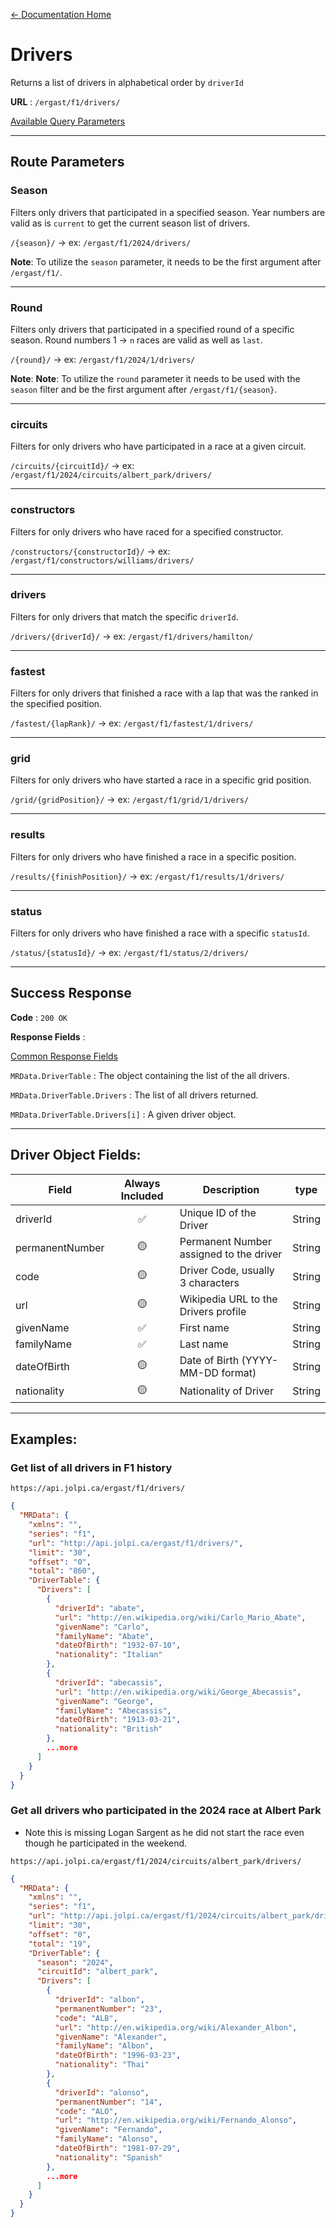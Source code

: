 [← Documentation Home](/docs/README.md)
# Drivers

Returns a list of drivers in alphabetical order by `driverId`

**URL** : `/ergast/f1/drivers/`

[Available Query Parameters](/docs/README.md#query-parameters)

---

## Route Parameters

### Season

Filters only drivers that participated in a specified season. Year numbers are valid as is `current` to get the current season list of drivers.

`/{season}/` -> ex: `/ergast/f1/2024/drivers/`

**Note**: To utilize the `season` parameter, it needs to be the first argument after `/ergast/f1/`.

---

### Round

Filters only drivers that participated in a specified round of a specific season. Round numbers 1 -> `n` races are valid as well as `last`.

`/{round}/` -> ex: `/ergast/f1/2024/1/drivers/`

**Note**: **Note**: To utilize the `round` parameter it needs to be used with the `season` filter and be the first argument after `/ergast/f1/{season}`.

---

### circuits

Filters for only drivers who have participated in a race at a given circuit.

`/circuits/{circuitId}/` -> ex: `/ergast/f1/2024/circuits/albert_park/drivers/`

---

### constructors

Filters for only drivers who have raced for a specified constructor.

`/constructors/{constructorId}/` -> ex: `/ergast/f1/constructors/williams/drivers/`

---

### drivers

Filters for only drivers that match the specific `driverId`.

`/drivers/{driverId}/` -> ex: `/ergast/f1/drivers/hamilton/`


---

### fastest

Filters for only drivers that finished a race with a lap that was the ranked in the specified position.

`/fastest/{lapRank}/` -> ex: `/ergast/f1/fastest/1/drivers/`


---

### grid

Filters for only drivers who have started a race in a specific grid position.

`/grid/{gridPosition}/` -> ex: `/ergast/f1/grid/1/drivers/`

---

### results

Filters for only drivers who have finished a race in a specific position.

`/results/{finishPosition}/` -> ex: `/ergast/f1/results/1/drivers/`

---

### status

Filters for only drivers who have finished a race with a specific `statusId`.

`/status/{statusId}/` -> ex: `/ergast/f1/status/2/drivers/`

---

## Success Response

**Code** : `200 OK`

**Response Fields** :

[Common Response Fields](/docs/README.md#common-response-fields)

`MRData.DriverTable` : The object containing the list of the all drivers.

`MRData.DriverTable.Drivers` : The list of all drivers returned.

`MRData.DriverTable.Drivers[i]` : A given driver object.

---

## Driver Object Fields:

|Field|Always Included|Description|type
|---|:---:|---|---|
|driverId|✅|Unique ID of the Driver|String
|permanentNumber|🟡|Permanent Number assigned to the driver|String
|code|🟡|Driver Code, usually 3 characters|String
|url| 🟡 |Wikipedia URL to the Drivers profile|String
|givenName|✅|First name|String
|familyName|✅|Last name|String
|dateOfBirth| 🟡 |Date of Birth (YYYY-MM-DD format)|String
|nationality| 🟡 |Nationality of Driver|String

---

## Examples:

### Get list of all drivers in F1 history

`https://api.jolpi.ca/ergast/f1/drivers/`

```json
{
  "MRData": {
    "xmlns": "",
    "series": "f1",
    "url": "http://api.jolpi.ca/ergast/f1/drivers/",
    "limit": "30",
    "offset": "0",
    "total": "860",
    "DriverTable": {
      "Drivers": [
        {
          "driverId": "abate",
          "url": "http://en.wikipedia.org/wiki/Carlo_Mario_Abate",
          "givenName": "Carlo",
          "familyName": "Abate",
          "dateOfBirth": "1932-07-10",
          "nationality": "Italian"
        },
        {
          "driverId": "abecassis",
          "url": "http://en.wikipedia.org/wiki/George_Abecassis",
          "givenName": "George",
          "familyName": "Abecassis",
          "dateOfBirth": "1913-03-21",
          "nationality": "British"
        },
        ...more
      ]
    }
  }
}
```

### Get all drivers who participated in the 2024 race at Albert Park

* Note this is missing Logan Sargent as he did not start the race even though he participated in the weekend.

`https://api.jolpi.ca/ergast/f1/2024/circuits/albert_park/drivers/`

```json
{
  "MRData": {
    "xmlns": "",
    "series": "f1",
    "url": "http://api.jolpi.ca/ergast/f1/2024/circuits/albert_park/drivers/",
    "limit": "30",
    "offset": "0",
    "total": "19",
    "DriverTable": {
      "season": "2024",
      "circuitId": "albert_park",
      "Drivers": [
        {
          "driverId": "albon",
          "permanentNumber": "23",
          "code": "ALB",
          "url": "http://en.wikipedia.org/wiki/Alexander_Albon",
          "givenName": "Alexander",
          "familyName": "Albon",
          "dateOfBirth": "1996-03-23",
          "nationality": "Thai"
        },
        {
          "driverId": "alonso",
          "permanentNumber": "14",
          "code": "ALO",
          "url": "http://en.wikipedia.org/wiki/Fernando_Alonso",
          "givenName": "Fernando",
          "familyName": "Alonso",
          "dateOfBirth": "1981-07-29",
          "nationality": "Spanish"
        },
        ...more
      ]
    }
  }
}
```